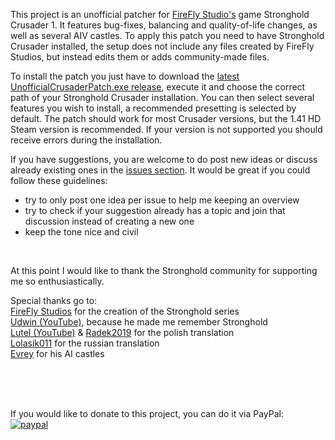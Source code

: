 This project is an unofficial patcher for [FireFly Studio's](https://fireflyworlds.com/) game Stronghold Crusader 1.
It features bug-fixes, balancing and quality-of-life changes, as well as several AIV castles.
To apply this patch you need to have Stronghold Crusader installed, the setup does not include any files
created by FireFly Studios, but instead edits them or adds community-made files.

To install the patch you just have to download the [latest UnofficialCrusaderPatch.exe release](https://github.com/Sh0wdown/UnofficialCrusaderPatch/releases), execute it and choose the correct path of your Stronghold Crusader installation. You can then select several features you wish to install, a recommended presetting is selected by default. The patch should work for most Crusader versions, but the 1.41 HD Steam version is recommended. If your version is not supported you should receive errors during the installation. 

If you have suggestions, you are welcome to do post new ideas or discuss already existing ones in the [issues section](https://github.com/Sh0wdown/UnofficialCrusaderPatch/issues). It would be great if you could follow these guidelines:
- try to only post one idea per issue to help me keeping an overview
- try to check if your suggestion already has a topic and join that discussion instead of creating a new one
- keep the tone nice and civil

&nbsp;  

At this point I would like to thank the Stronghold community for supporting me so enthusiastically.

Special thanks go to:  
[FireFly Studios](https://fireflyworlds.com/) for the creation of the Stronghold series  
[Udwin (YouTube)](https://www.youtube.com/user/UdwinLP), because he made me remember Stronghold  
[Lutel (YouTube)](https://www.youtube.com/user/MrLutel05) & [Radek2019](https://github.com/Radek2019) for the polish translation  
[Lolasik011](https://github.com/Lolasik011) for the russian translation  
[Evrey](https://github.com/Evrey) for his AI castles  

&nbsp;  
&nbsp;  
&nbsp;  

If you would like to donate to this project, you can do it via PayPal:  
[![paypal](https://www.paypalobjects.com/en_US/DK/i/btn/btn_donateCC_LG.gif)](https://www.paypal.com/cgi-bin/webscr?cmd=_s-xclick&hosted_button_id=N3PDNDLPQXWPL)
